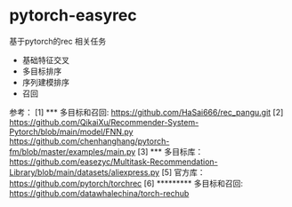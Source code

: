 # pytorch-easyrec
基于pytorch的rec 相关任务
- 基础特征交叉
- 多目标排序
- 序列建模排序
- 召回

参考：
[1] *** 多目标和召回: https://github.com/HaSai666/rec_pangu.git
[2] https://github.com/QikaiXu/Recommender-System-Pytorch/blob/main/model/FNN.py
https://github.com/chenhanghang/pytorch-fm/blob/master/examples/main.py
[3] *** 多目标库：https://github.com/easezyc/Multitask-Recommendation-Library/blob/main/datasets/aliexpress.py
[5] 官方库：https://github.com/pytorch/torchrec
[6] ********* 多目标和召回: https://github.com/datawhalechina/torch-rechub
